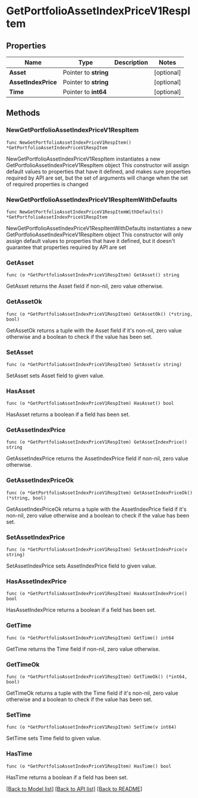 # GetPortfolioAssetIndexPriceV1RespItem

## Properties

Name | Type | Description | Notes
------------ | ------------- | ------------- | -------------
**Asset** | Pointer to **string** |  | [optional] 
**AssetIndexPrice** | Pointer to **string** |  | [optional] 
**Time** | Pointer to **int64** |  | [optional] 

## Methods

### NewGetPortfolioAssetIndexPriceV1RespItem

`func NewGetPortfolioAssetIndexPriceV1RespItem() *GetPortfolioAssetIndexPriceV1RespItem`

NewGetPortfolioAssetIndexPriceV1RespItem instantiates a new GetPortfolioAssetIndexPriceV1RespItem object
This constructor will assign default values to properties that have it defined,
and makes sure properties required by API are set, but the set of arguments
will change when the set of required properties is changed

### NewGetPortfolioAssetIndexPriceV1RespItemWithDefaults

`func NewGetPortfolioAssetIndexPriceV1RespItemWithDefaults() *GetPortfolioAssetIndexPriceV1RespItem`

NewGetPortfolioAssetIndexPriceV1RespItemWithDefaults instantiates a new GetPortfolioAssetIndexPriceV1RespItem object
This constructor will only assign default values to properties that have it defined,
but it doesn't guarantee that properties required by API are set

### GetAsset

`func (o *GetPortfolioAssetIndexPriceV1RespItem) GetAsset() string`

GetAsset returns the Asset field if non-nil, zero value otherwise.

### GetAssetOk

`func (o *GetPortfolioAssetIndexPriceV1RespItem) GetAssetOk() (*string, bool)`

GetAssetOk returns a tuple with the Asset field if it's non-nil, zero value otherwise
and a boolean to check if the value has been set.

### SetAsset

`func (o *GetPortfolioAssetIndexPriceV1RespItem) SetAsset(v string)`

SetAsset sets Asset field to given value.

### HasAsset

`func (o *GetPortfolioAssetIndexPriceV1RespItem) HasAsset() bool`

HasAsset returns a boolean if a field has been set.

### GetAssetIndexPrice

`func (o *GetPortfolioAssetIndexPriceV1RespItem) GetAssetIndexPrice() string`

GetAssetIndexPrice returns the AssetIndexPrice field if non-nil, zero value otherwise.

### GetAssetIndexPriceOk

`func (o *GetPortfolioAssetIndexPriceV1RespItem) GetAssetIndexPriceOk() (*string, bool)`

GetAssetIndexPriceOk returns a tuple with the AssetIndexPrice field if it's non-nil, zero value otherwise
and a boolean to check if the value has been set.

### SetAssetIndexPrice

`func (o *GetPortfolioAssetIndexPriceV1RespItem) SetAssetIndexPrice(v string)`

SetAssetIndexPrice sets AssetIndexPrice field to given value.

### HasAssetIndexPrice

`func (o *GetPortfolioAssetIndexPriceV1RespItem) HasAssetIndexPrice() bool`

HasAssetIndexPrice returns a boolean if a field has been set.

### GetTime

`func (o *GetPortfolioAssetIndexPriceV1RespItem) GetTime() int64`

GetTime returns the Time field if non-nil, zero value otherwise.

### GetTimeOk

`func (o *GetPortfolioAssetIndexPriceV1RespItem) GetTimeOk() (*int64, bool)`

GetTimeOk returns a tuple with the Time field if it's non-nil, zero value otherwise
and a boolean to check if the value has been set.

### SetTime

`func (o *GetPortfolioAssetIndexPriceV1RespItem) SetTime(v int64)`

SetTime sets Time field to given value.

### HasTime

`func (o *GetPortfolioAssetIndexPriceV1RespItem) HasTime() bool`

HasTime returns a boolean if a field has been set.


[[Back to Model list]](../README.md#documentation-for-models) [[Back to API list]](../README.md#documentation-for-api-endpoints) [[Back to README]](../README.md)


